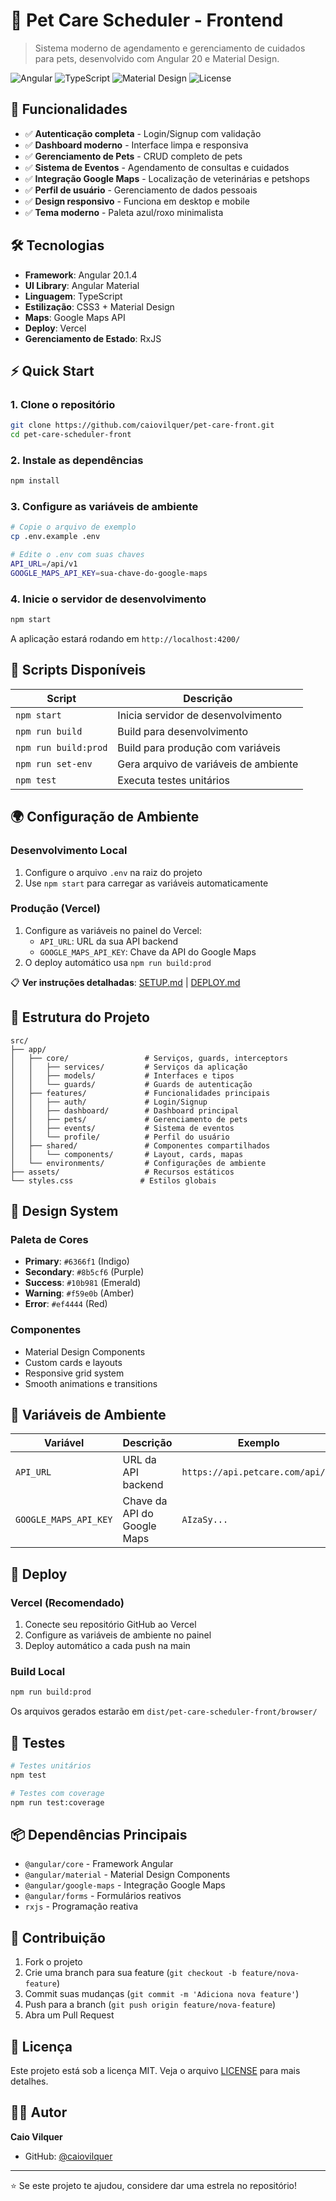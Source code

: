 # 🐾 Pet Care Scheduler - Frontend

> Sistema moderno de agendamento e gerenciamento de cuidados para pets, desenvolvido com Angular 20 e Material Design.

![Angular](https://img.shields.io/badge/Angular-20.1.4-red)
![TypeScript](https://img.shields.io/badge/TypeScript-5.0-blue)
![Material Design](https://img.shields.io/badge/Material%20Design-UI-green)
![License](https://img.shields.io/badge/license-MIT-blue)

## 🚀 Funcionalidades

- ✅ **Autenticação completa** - Login/Signup com validação
- ✅ **Dashboard moderno** - Interface limpa e responsiva
- ✅ **Gerenciamento de Pets** - CRUD completo de pets
- ✅ **Sistema de Eventos** - Agendamento de consultas e cuidados
- ✅ **Integração Google Maps** - Localização de veterinárias e petshops
- ✅ **Perfil de usuário** - Gerenciamento de dados pessoais
- ✅ **Design responsivo** - Funciona em desktop e mobile
- ✅ **Tema moderno** - Paleta azul/roxo minimalista

## 🛠️ Tecnologias

- **Framework**: Angular 20.1.4
- **UI Library**: Angular Material
- **Linguagem**: TypeScript
- **Estilização**: CSS3 + Material Design
- **Maps**: Google Maps API
- **Deploy**: Vercel
- **Gerenciamento de Estado**: RxJS

## ⚡ Quick Start

### 1. Clone o repositório
```bash
git clone https://github.com/caiovilquer/pet-care-front.git
cd pet-care-scheduler-front
```

### 2. Instale as dependências
```bash
npm install
```

### 3. Configure as variáveis de ambiente
```bash
# Copie o arquivo de exemplo
cp .env.example .env

# Edite o .env com suas chaves
API_URL=/api/v1
GOOGLE_MAPS_API_KEY=sua-chave-do-google-maps
```

### 4. Inicie o servidor de desenvolvimento
```bash
npm start
```

A aplicação estará rodando em `http://localhost:4200/`

## 🔧 Scripts Disponíveis

| Script | Descrição |
|--------|-----------|
| `npm start` | Inicia servidor de desenvolvimento |
| `npm run build` | Build para desenvolvimento |
| `npm run build:prod` | Build para produção com variáveis |
| `npm run set-env` | Gera arquivo de variáveis de ambiente |
| `npm test` | Executa testes unitários |

## 🌍 Configuração de Ambiente

### Desenvolvimento Local
1. Configure o arquivo `.env` na raiz do projeto
2. Use `npm start` para carregar as variáveis automaticamente

### Produção (Vercel)
1. Configure as variáveis no painel do Vercel:
   - `API_URL`: URL da sua API backend
   - `GOOGLE_MAPS_API_KEY`: Chave da API do Google Maps
2. O deploy automático usa `npm run build:prod`

📋 **Ver instruções detalhadas**: [SETUP.md](./SETUP.md) | [DEPLOY.md](./DEPLOY.md)

## 📱 Estrutura do Projeto

```
src/
├── app/
│   ├── core/                 # Serviços, guards, interceptors
│   │   ├── services/         # Serviços da aplicação
│   │   ├── models/           # Interfaces e tipos
│   │   └── guards/           # Guards de autenticação
│   ├── features/             # Funcionalidades principais
│   │   ├── auth/             # Login/Signup
│   │   ├── dashboard/        # Dashboard principal
│   │   ├── pets/             # Gerenciamento de pets
│   │   ├── events/           # Sistema de eventos
│   │   └── profile/          # Perfil do usuário
│   ├── shared/               # Componentes compartilhados
│   │   └── components/       # Layout, cards, mapas
│   └── environments/         # Configurações de ambiente
├── assets/                   # Recursos estáticos
└── styles.css               # Estilos globais
```

## 🎨 Design System

### Paleta de Cores
- **Primary**: `#6366f1` (Indigo)
- **Secondary**: `#8b5cf6` (Purple)
- **Success**: `#10b981` (Emerald)
- **Warning**: `#f59e0b` (Amber)
- **Error**: `#ef4444` (Red)

### Componentes
- Material Design Components
- Custom cards e layouts
- Responsive grid system
- Smooth animations e transitions

## 🔐 Variáveis de Ambiente

| Variável | Descrição | Exemplo |
|----------|-----------|---------|
| `API_URL` | URL da API backend | `https://api.petcare.com/api/v1` |
| `GOOGLE_MAPS_API_KEY` | Chave da API do Google Maps | `AIzaSy...` |

## 🚀 Deploy

### Vercel (Recomendado)
1. Conecte seu repositório GitHub ao Vercel
2. Configure as variáveis de ambiente no painel
3. Deploy automático a cada push na main

### Build Local
```bash
npm run build:prod
```
Os arquivos gerados estarão em `dist/pet-care-scheduler-front/browser/`

## 🧪 Testes

```bash
# Testes unitários
npm test

# Testes com coverage
npm run test:coverage
```

## 📦 Dependências Principais

- `@angular/core` - Framework Angular
- `@angular/material` - Material Design Components
- `@angular/google-maps` - Integração Google Maps
- `@angular/forms` - Formulários reativos
- `rxjs` - Programação reativa

## 🤝 Contribuição

1. Fork o projeto
2. Crie uma branch para sua feature (`git checkout -b feature/nova-feature`)
3. Commit suas mudanças (`git commit -m 'Adiciona nova feature'`)
4. Push para a branch (`git push origin feature/nova-feature`)
5. Abra um Pull Request

## 📄 Licença

Este projeto está sob a licença MIT. Veja o arquivo [LICENSE](LICENSE) para mais detalhes.

## 👨‍💻 Autor

**Caio Vilquer**
- GitHub: [@caiovilquer](https://github.com/caiovilquer)

---

⭐ Se este projeto te ajudou, considere dar uma estrela no repositório!
